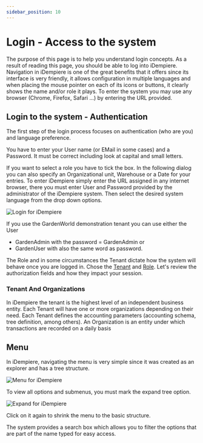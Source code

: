 ```yaml
---
sidebar_position: 10
---
```



# Login - Access to the system
The purpose of this page is to help you understand login concepts. As a result of reading this page, you should be able to log into iDempiere.
Navigation in iDempiere is one of the great benefits that it offers since its interface is very
friendly, it allows configuration in multiple languages and when placing the mouse pointer
on each of its icons or buttons, it clearly shows the name and/or role it plays. To enter the
system you may use any browser (Chrome, Firefox, Safari ...) by entering the URL
provided.

## Login to the system - Authentication

The first step of the login process focuses on authentication (who are you) and language preference.

You have to enter your User name (or EMail in some cases) and a Password. It must be correct including look at capital and small letters.

If you want to select a role you have to tick the box. In the following dialog you can also specify an Organizational unit, Warehouse or a Date for your entries.
To enter iDempiere simply enter the URL assigned in any internet browser,
there you must enter User and Password provided by the administrator of the iDempiere
system. Then select the desired system language from the drop down options.

![Login for iDempiere](./PNGs/Login.png)

If you use the GardenWorld demonstration tenant you can use either
the User 
- GardenAdmin with the password = GardenAdmin or
- GardenUser with also the same word as password.

The Role and in some circumstances the Tenant dictate how the system will behave once you are logged in. Chose the [Tenant](vocabulary#tenant) and [Role](vocabulary#role). Let's review the authorization fields and how they impact your session.

### Tenant And Organizations
In iDempiere the tenant is the highest level of an independent business entity.
Each Tenant will have one or more organizations depending on their need.
Each Tenant defines the accounting parameters (accounting schema, tree definition,
among others).
An Organization is an entity under which transactions are recorded on a daily basis

## Menu
In iDempiere, navigating the menu is very simple since it was created as an explorer and
has a tree structure.

![Menu for iDempiere](./PNGs/Menue.png)

To view all options and submenus, you must mark the expand tree option.

![Expand for iDempiere](./PNGs/Expand.png) 

Click on it again to shrink the menu to the basic structure.

The system provides a search box which allows you to filter the options that are part of
the name typed for easy access.
